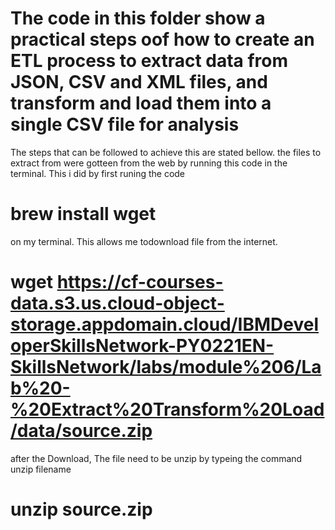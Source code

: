 # The code in this folder show a practical steps oof how to create an ETL process to extract data from JSON, CSV and XML files, and transform and load them into a single CSV file for analysis

The steps that can be followed to achieve this are stated bellow.
the files to extract from were gotteen from the web by running this code in the terminal.
This i did by first runing the code 
# brew install wget
on my terminal. This allows me todownload file from the internet.

# wget https://cf-courses-data.s3.us.cloud-object-storage.appdomain.cloud/IBMDeveloperSkillsNetwork-PY0221EN-SkillsNetwork/labs/module%206/Lab%20-%20Extract%20Transform%20Load/data/source.zip 

after the Download, The file need to be unzip by typeing the command unzip filename

# unzip source.zip

